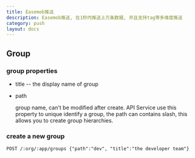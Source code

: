 ```yaml
---
title: Easemob推送
description: Easemob推送, 在1秒内推送上万条数据, 并且支持tag等多维度推送
category: push
layout: docs
---
```

## Group

### group properties


* title -- the display name of group
* path

    group name, can't be modified after create. API Service use this property to unique identify a group, the path can contains slash, this allows you to create group hierarchies.
    
### create a new group

    POST /:org/:app/groups {"path":"dev", "title":"the developer team"}    
    